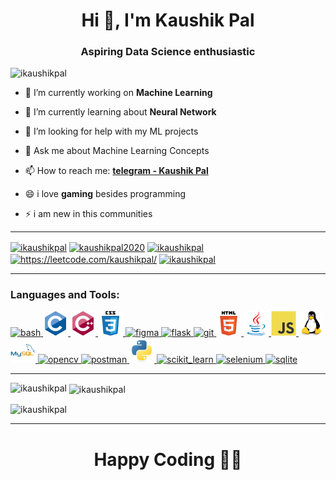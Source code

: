 <h1 align="center">Hi 👋, I'm Kaushik Pal</h1>
<h3 align="center">Aspiring Data Science enthusiastic</h3>

<p align="left"> <img src="https://komarev.com/ghpvc/?username=ikaushikpal&label=Profile%20views&color=0e75b6&style=flat" alt="ikaushikpal" /> </p>


- 🔭 I’m currently working on **Machine Learning**

- 🌱 I’m currently learning about **Neural Network**

- 🤔 I’m looking for help with my ML projects

- 💬 Ask me about Machine Learning Concepts

- 📫 How to reach me: **[telegram - Kaushik Pal](https://t.me/githubkaushik)**

- 😄 i love **gaming** besides programming
- ⚡ i am new in this communities

___


<a href="https://linkedin.com/in/ikaushikpal" target="blank"><img align="center" src="https://raw.githubusercontent.com/rahuldkjain/github-profile-readme-generator/master/src/images/icons/Social/linked-in-alt.svg" alt="ikaushikpal" height="30" width="40" /></a>
<a href="https://kaggle.com/kaushikpal2020" target="blank"><img align="center" src="https://raw.githubusercontent.com/rahuldkjain/github-profile-readme-generator/master/src/images/icons/Social/kaggle.svg" alt="kaushikpal2020" height="30" width="40" /></a>
<a href="https://www.hackerrank.com/ikaushikpal" target="blank"><img align="center" src="https://raw.githubusercontent.com/rahuldkjain/github-profile-readme-generator/master/src/images/icons/Social/hackerrank.svg" alt="ikaushikpal" height="30" width="40" /></a>
<a href="https://www.leetcode.com/https://leetcode.com/kaushikpal/" target="blank"><img align="center" src="https://raw.githubusercontent.com/rahuldkjain/github-profile-readme-generator/master/src/images/icons/Social/leet-code.svg" alt="https://leetcode.com/kaushikpal/" height="30" width="40" /></a>
<a href="https://auth.geeksforgeeks.org/user/ikaushikpal" target="blank"><img align="center" src="https://raw.githubusercontent.com/rahuldkjain/github-profile-readme-generator/master/src/images/icons/Social/geeks-for-geeks.svg" alt="ikaushikpal" height="30" width="40" /></a>
</p>

___

<h3 align="left">Languages and Tools:</h3>
<p align="left"> <a href="https://www.gnu.org/software/bash/" target="_blank"> <img src="https://www.vectorlogo.zone/logos/gnu_bash/gnu_bash-icon.svg" alt="bash" width="40" height="40"/> </a> <a href="https://www.cprogramming.com/" target="_blank"> <img src="https://raw.githubusercontent.com/devicons/devicon/master/icons/c/c-original.svg" alt="c" width="40" height="40"/> </a> <a href="https://www.w3schools.com/cpp/" target="_blank"> <img src="https://raw.githubusercontent.com/devicons/devicon/master/icons/cplusplus/cplusplus-original.svg" alt="cplusplus" width="40" height="40"/> </a> <a href="https://www.w3schools.com/css/" target="_blank"> <img src="https://raw.githubusercontent.com/devicons/devicon/master/icons/css3/css3-original-wordmark.svg" alt="css3" width="40" height="40"/> </a> <a href="https://www.figma.com/" target="_blank"> <img src="https://www.vectorlogo.zone/logos/figma/figma-icon.svg" alt="figma" width="40" height="40"/> </a> <a href="https://flask.palletsprojects.com/" target="_blank"> <img src="https://www.vectorlogo.zone/logos/pocoo_flask/pocoo_flask-icon.svg" alt="flask" width="40" height="40"/> </a> <a href="https://git-scm.com/" target="_blank"> <img src="https://www.vectorlogo.zone/logos/git-scm/git-scm-icon.svg" alt="git" width="40" height="40"/> </a> <a href="https://www.w3.org/html/" target="_blank"> <img src="https://raw.githubusercontent.com/devicons/devicon/master/icons/html5/html5-original-wordmark.svg" alt="html5" width="40" height="40"/> </a> <a href="https://www.java.com" target="_blank"> <img src="https://raw.githubusercontent.com/devicons/devicon/master/icons/java/java-original.svg" alt="java" width="40" height="40"/> </a> <a href="https://developer.mozilla.org/en-US/docs/Web/JavaScript" target="_blank"> <img src="https://raw.githubusercontent.com/devicons/devicon/master/icons/javascript/javascript-original.svg" alt="javascript" width="40" height="40"/> </a> <a href="https://www.linux.org/" target="_blank"> <img src="https://raw.githubusercontent.com/devicons/devicon/master/icons/linux/linux-original.svg" alt="linux" width="40" height="40"/> </a> <a href="https://www.mysql.com/" target="_blank"> <img src="https://raw.githubusercontent.com/devicons/devicon/master/icons/mysql/mysql-original-wordmark.svg" alt="mysql" width="40" height="40"/> </a> <a href="https://opencv.org/" target="_blank"> <img src="https://www.vectorlogo.zone/logos/opencv/opencv-icon.svg" alt="opencv" width="40" height="40"/> </a> <a href="https://postman.com" target="_blank"> <img src="https://www.vectorlogo.zone/logos/getpostman/getpostman-icon.svg" alt="postman" width="40" height="40"/> </a> <a href="https://www.python.org" target="_blank"> <img src="https://raw.githubusercontent.com/devicons/devicon/master/icons/python/python-original.svg" alt="python" width="40" height="40"/> </a> <a href="https://scikit-learn.org/" target="_blank"> <img src="https://upload.wikimedia.org/wikipedia/commons/0/05/Scikit_learn_logo_small.svg" alt="scikit_learn" width="40" height="40"/> </a> <a href="https://www.selenium.dev" target="_blank"> <img src="https://raw.githubusercontent.com/detain/svg-logos/780f25886640cef088af994181646db2f6b1a3f8/svg/selenium-logo.svg" alt="selenium" width="40" height="40"/> </a> <a href="https://www.sqlite.org/" target="_blank"> <img src="https://www.vectorlogo.zone/logos/sqlite/sqlite-icon.svg" alt="sqlite" width="40" height="40"/> </a> </p>

___

<p><img align="left" src="https://github-readme-stats.vercel.app/api/top-langs?username=ikaushikpal&show_icons=true&theme=dark&locale=en&layout=compact" alt="ikaushikpal" /></p>

<p>&nbsp;<img align="center" src="https://github-readme-stats.vercel.app/api?username=ikaushikpal&show_icons=true&theme=dark&locale=en" alt="ikaushikpal" /></p>
<p><img align="center" src="https://github-readme-streak-stats.herokuapp.com/?user=ikaushikpal&theme=dark" alt="ikaushikpal" /></p>

___

<div align="center">

# Happy Coding 👨‍💻

</div>
